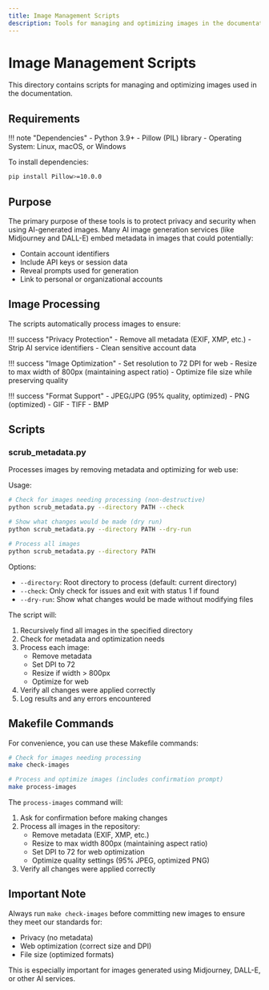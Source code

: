 ```yaml
---
title: Image Management Scripts
description: Tools for managing and optimizing images in the documentation
---
```


# Image Management Scripts

This directory contains scripts for managing and optimizing images used in the documentation.

## Requirements

!!! note "Dependencies"
    - Python 3.9+
    - Pillow (PIL) library
    - Operating System: Linux, macOS, or Windows

To install dependencies:
```bash
pip install Pillow>=10.0.0
```

## Purpose

The primary purpose of these tools is to protect privacy and security when using AI-generated images. Many AI image generation services (like Midjourney and DALL-E) embed metadata in images that could potentially:

- Contain account identifiers
- Include API keys or session data
- Reveal prompts used for generation
- Link to personal or organizational accounts

## Image Processing

The scripts automatically process images to ensure:

!!! success "Privacy Protection"
    - Remove all metadata (EXIF, XMP, etc.)
    - Strip AI service identifiers
    - Clean sensitive account data

!!! success "Image Optimization"
    - Set resolution to 72 DPI for web
    - Resize to max width of 800px (maintaining aspect ratio)
    - Optimize file size while preserving quality

!!! success "Format Support"
    - JPEG/JPG (95% quality, optimized)
    - PNG (optimized)
    - GIF
    - TIFF
    - BMP

## Scripts

### scrub_metadata.py

Processes images by removing metadata and optimizing for web use:

Usage:
```bash
# Check for images needing processing (non-destructive)
python scrub_metadata.py --directory PATH --check

# Show what changes would be made (dry run)
python scrub_metadata.py --directory PATH --dry-run

# Process all images
python scrub_metadata.py --directory PATH
```

Options:

- `--directory`: Root directory to process (default: current directory)
- `--check`: Only check for issues and exit with status 1 if found
- `--dry-run`: Show what changes would be made without modifying files

The script will:

1. Recursively find all images in the specified directory
2. Check for metadata and optimization needs
3. Process each image:
    * Remove metadata
    * Set DPI to 72
    * Resize if width > 800px
    * Optimize for web
4. Verify all changes were applied correctly
5. Log results and any errors encountered

## Makefile Commands

For convenience, you can use these Makefile commands:

```bash
# Check for images needing processing
make check-images

# Process and optimize images (includes confirmation prompt)
make process-images
```

The `process-images` command will:
1. Ask for confirmation before making changes
2. Process all images in the repository:
    * Remove metadata (EXIF, XMP, etc.)
    * Resize to max width 800px (maintaining aspect ratio)
    * Set DPI to 72 for web optimization
    * Optimize quality settings (95% JPEG, optimized PNG)
3. Verify all changes were applied correctly

## Important Note

Always run `make check-images` before committing new images to ensure they meet our standards for:

* Privacy (no metadata)
* Web optimization (correct size and DPI)
* File size (optimized formats)

This is especially important for images generated using Midjourney, DALL-E, or other AI services.
